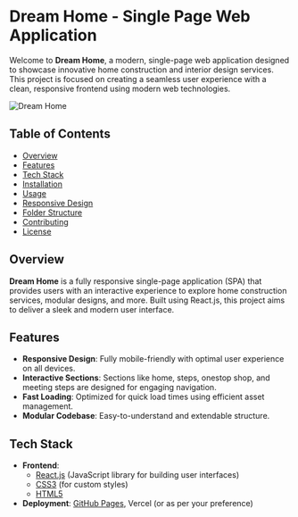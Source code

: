# Dream Home - Single Page Web Application

Welcome to **Dream Home**, a modern, single-page web application designed to showcase innovative home construction and interior design services. This project is focused on creating a seamless user experience with a clean, responsive frontend using modern web technologies.

![Dream Home](./path-to-screenshot.png)

## Table of Contents
- [Overview](#overview)
- [Features](#features)
- [Tech Stack](#tech-stack)
- [Installation](#installation)
- [Usage](#usage)
- [Responsive Design](#responsive-design)
- [Folder Structure](#folder-structure)
- [Contributing](#contributing)
- [License](#license)

## Overview

**Dream Home** is a fully responsive single-page application (SPA) that provides users with an interactive experience to explore home construction services, modular designs, and more. Built using React.js, this project aims to deliver a sleek and modern user interface.

## Features

- **Responsive Design**: Fully mobile-friendly with optimal user experience on all devices.
- **Interactive Sections**: Sections like home, steps, onestop shop, and meeting steps are designed for engaging navigation.
- **Fast Loading**: Optimized for quick load times using efficient asset management.
- **Modular Codebase**: Easy-to-understand and extendable structure.

## Tech Stack

- **Frontend**: 
  - [React.js](https://reactjs.org/) (JavaScript library for building user interfaces)
  - [CSS3](https://www.w3.org/Style/CSS/Overview.en.html) (for custom styles)
  - [HTML5](https://developer.mozilla.org/en-US/docs/Web/Guide/HTML/HTML5)
- **Deployment**: [GitHub Pages](https://pages.github.com/), Vercel (or as per your preference)


